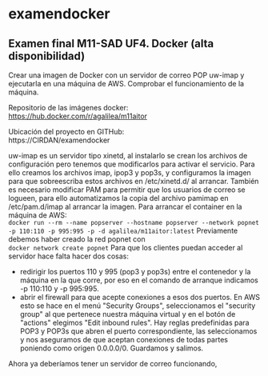 # examendocker
## Examen final M11-SAD UF4. Docker (alta disponibilidad)
Crear una imagen de Docker con un servidor de correo POP uw-imap y ejecutarla en una máquina de AWS. Comprobar el funcionamiento de la máquina.

Repositorio de las imágenes docker:  
https://hub.docker.com/r/agalilea/m11aitor

Ubicación del proyecto en GITHub:  
https://ClRDAN/examendocker

uw-imap es un servidor tipo xinetd, al instalarlo se crean los archivos de configuración pero tenemos que modificarlos para activar el servicio. Para ello creamos los archivos imap, ipop3 y pop3s, y configuramos la imagen para que sobreescriba estos archivos en /etc/xinetd.d/ al arrancar. También es necesario modificar PAM para permitir que los usuarios de correo se logueen, para ello automatizamos la copia del archivo pamimap en /etc/pam.d/imap al arrancar la imagen.
Para arrancar el container en la máquina de AWS:  
`docker run --rm --name popserver --hostname popserver --network popnet -p 110:110 -p 995:995 -p -d agalilea/m11aitor:latest`
Previamente debemos haber creado la red popnet con   
`docker network create popnet`
Para que los clientes puedan acceder al servidor hace falta hacer dos cosas:
* redirigir los puertos 110 y 995 (pop3 y pop3s) entre el contenedor y la máquina en la que corre, por eso en el comando de arranque indicamos -p 110:110 y -p 995:995.
* abrir el firewall para que acepte conexiones a esos dos puertos. En AWS esto se hace en el menú "Security Groups", seleccionamos el "security group" al que pertenece nuestra máquina virtual y en el botón de "actions" elegimos "Edit inbound rules". Hay reglas predefinidas para POP3 y POP3s que abren el puerto correspondiente, las seleccionamos y nos aseguramos de que aceptan conexiones de todas partes poniendo como origen 0.0.0.0/0. Guardamos y salimos.

Ahora ya deberíamos tener un servidor de correo funcionando, 
